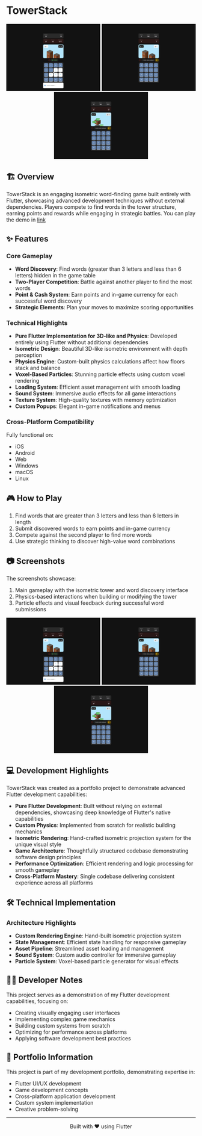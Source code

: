 # TowerStack

<p align="center">
  <img src="tapgame-89412.web.app_ (1).png" width="250" alt="TowerStack Gameplay">
  <img src="tapgame-89412.web.app_ (2).png" width="250" alt="TowerStack Building">
  <img src="tapgame-89412.web.app_.png" width="250" alt="TowerStack Effects">
</p>

## 🏗️ Overview

TowerStack is an engaging isometric word-finding game built entirely with Flutter, showcasing advanced development techniques without external dependencies. Players compete to find words in the tower structure, earning points and rewards while engaging in strategic battles. You can play the demo in [link](https://tapgame-89412.web.app/)

## ✨ Features

### Core Gameplay
- **Word Discovery**: Find words (greater than 3 letters and less than 6 letters) hidden in the game table
- **Two-Player Competition**: Battle against another player to find the most words
- **Point & Cash System**: Earn points and in-game currency for each successful word discovery
- **Strategic Elements**: Plan your moves to maximize scoring opportunities

### Technical Highlights
- **Pure Flutter Implementation for 3D-like and Physics**: Developed entirely using Flutter without additional dependencies
- **Isometric Design**: Beautiful 3D-like isometric environment with depth perception
- **Physics Engine**: Custom-built physics calculations affect how floors stack and balance
- **Voxel-Based Particles**: Stunning particle effects using custom voxel rendering
- **Loading System**: Efficient asset management with smooth loading
- **Sound System**: Immersive audio effects for all game interactions
- **Texture System**: High-quality textures with memory optimization
- **Custom Popups**: Elegant in-game notifications and menus

### Cross-Platform Compatibility
Fully functional on:
- iOS
- Android
- Web
- Windows
- macOS
- Linux

## 🎮 How to Play

1. Find words that are greater than 3 letters and less than 6 letters in length
2. Submit discovered words to earn points and in-game currency
3. Compete against the second player to find more words
4. Use strategic thinking to discover high-value word combinations

## 📷 Screenshots

The screenshots showcase:
1. Main gameplay with the isometric tower and word discovery interface
2. Physics-based interactions when building or modifying the tower
3. Particle effects and visual feedback during successful word submissions

<p align="center">
  <img src="tapgame-89412.web.app_ (1).png" width="250" alt="TowerStack Gameplay">
  <img src="tapgame-89412.web.app_ (2).png" width="250" alt="TowerStack Building">
  <img src="tapgame-89412.web.app_.png" width="250" alt="TowerStack Effects">
</p>

## 💻 Development Highlights

TowerStack was created as a portfolio project to demonstrate advanced Flutter development capabilities:

- **Pure Flutter Development**: Built without relying on external dependencies, showcasing deep knowledge of Flutter's native capabilities
- **Custom Physics**: Implemented from scratch for realistic building mechanics
- **Isometric Rendering**: Hand-crafted isometric projection system for the unique visual style
- **Game Architecture**: Thoughtfully structured codebase demonstrating software design principles
- **Performance Optimization**: Efficient rendering and logic processing for smooth gameplay
- **Cross-Platform Mastery**: Single codebase delivering consistent experience across all platforms

## 🛠️ Technical Implementation

### Architecture Highlights
- **Custom Rendering Engine**: Hand-built isometric projection system
- **State Management**: Efficient state handling for responsive gameplay
- **Asset Pipeline**: Streamlined asset loading and management
- **Sound System**: Custom audio controller for immersive gameplay
- **Particle System**: Voxel-based particle generator for visual effects

## 👨‍💻 Developer Notes

This project serves as a demonstration of my Flutter development capabilities, focusing on:
- Creating visually engaging user interfaces
- Implementing complex game mechanics
- Building custom systems from scratch
- Optimizing for performance across platforms
- Applying software development best practices

## 📱 Portfolio Information

This project is part of my development portfolio, demonstrating expertise in:
- Flutter UI/UX development
- Game development concepts
- Cross-platform application development
- Custom system implementation
- Creative problem-solving

---

<p align="center">Built with ❤️ using Flutter</p>
